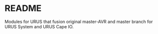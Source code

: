 # README #

Modules for URUS that fusion original master-AVR and master branch for URUS System and URUS Cape IO.

